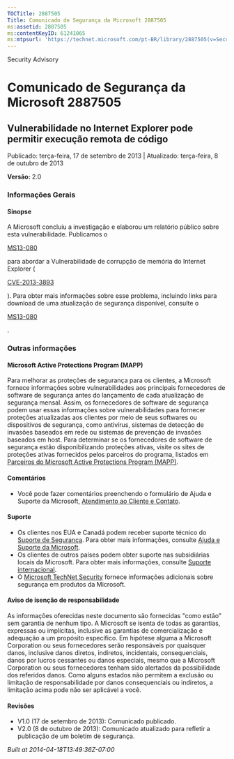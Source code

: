 ```yaml
---
TOCTitle: 2887505
Title: Comunicado de Segurança da Microsoft 2887505
ms:assetid: 2887505
ms:contentKeyID: 61241065
ms:mtpsurl: 'https://technet.microsoft.com/pt-BR/library/2887505(v=Security.10)'
---
```


Security Advisory

Comunicado de Segurança da Microsoft 2887505
============================================

Vulnerabilidade no Internet Explorer pode permitir execução remota de código
----------------------------------------------------------------------------

Publicado: terça-feira, 17 de setembro de 2013 | Atualizado: terça-feira, 8 de outubro de 2013

**Versão:** 2.0

### Informações Gerais

#### Sinopse

A Microsoft concluiu a investigação e elaborou um relatório público sobre esta vulnerabilidade. Publicamos o

[MS13-080](http://go.microsoft.com/fwlink/?linkid=324021)

para abordar a Vulnerabilidade de corrupção de memória do Internet Explorer (

[CVE-2013-3893](http://www.cve.mitre.org/cgi-bin/cvename.cgi?name=cve-2013-3893)

). Para obter mais informações sobre esse problema, incluindo links para download de uma atualização de segurança disponível, consulte o

[MS13-080](http://go.microsoft.com/fwlink/?linkid=324021)

.

### Outras informações

#### Microsoft Active Protections Program (MAPP)

Para melhorar as proteções de segurança para os clientes, a Microsoft fornece informações sobre vulnerabilidades aos principais fornecedores de software de segurança antes do lançamento de cada atualização de segurança mensal. Assim, os fornecedores de software de segurança podem usar essas informações sobre vulnerabilidades para fornecer proteções atualizadas aos clientes por meio de seus softwares ou dispositivos de segurança, como antivírus, sistemas de detecção de invasões baseados em rede ou sistemas de prevenção de invasões baseados em host. Para determinar se os fornecedores de software de segurança estão disponibilizando proteções ativas, visite os sites de proteções ativas fornecidos pelos parceiros do programa, listados em [Parceiros do Microsoft Active Protections Program (MAPP)](http://go.microsoft.com/fwlink/?linkid=215201).

#### Comentários

-   Você pode fazer comentários preenchendo o formulário de Ajuda e Suporte da Microsoft, [Atendimento ao Cliente e Contato](http://support.microsoft.com/kb/?scid=sw;en;1257&=1&=technet&sd=tech).

#### Suporte

-   Os clientes nos EUA e Canadá podem receber suporte técnico do [Suporte de Segurança](http://go.microsoft.com/fwlink/?linkid=21131). Para obter mais informações, consulte [Ajuda e Suporte da Microsoft](http://support.microsoft.com/).
-   Os clientes de outros países podem obter suporte nas subsidiárias locais da Microsoft. Para obter mais informações, consulte [Suporte internacional](http://go.microsoft.com/fwlink/?linkid=21155).
-   O [Microsoft TechNet Security](http://go.microsoft.com/fwlink/?linkid=21132) fornece informações adicionais sobre segurança em produtos da Microsoft.

#### Aviso de isenção de responsabilidade

As informações oferecidas neste documento são fornecidas "como estão" sem garantia de nenhum tipo. A Microsoft se isenta de todas as garantias, expressas ou implícitas, inclusive as garantias de comercialização e adequação a um propósito específico. Em hipótese alguma a Microsoft Corporation ou seus fornecedores serão responsáveis por quaisquer danos, inclusive danos diretos, indiretos, incidentais, consequenciais, danos por lucros cessantes ou danos especiais, mesmo que a Microsoft Corporation ou seus fornecedores tenham sido alertados da possibilidade dos referidos danos. Como alguns estados não permitem a exclusão ou limitação de responsabilidade por danos consequenciais ou indiretos, a limitação acima pode não ser aplicável a você.

#### Revisões

-   V1.0 (17 de setembro de 2013): Comunicado publicado.
-   V2.0 (8 de outubro de 2013): Comunicado atualizado para refletir a publicação de um boletim de segurança.

*Built at 2014-04-18T13:49:36Z-07:00*
